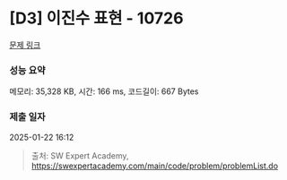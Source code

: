 # [D3] 이진수 표현 - 10726 

[문제 링크](https://swexpertacademy.com/main/code/problem/problemDetail.do?contestProbId=AXRSXf_a9qsDFAXS) 

### 성능 요약

메모리: 35,328 KB, 시간: 166 ms, 코드길이: 667 Bytes

### 제출 일자

2025-01-22 16:12



> 출처: SW Expert Academy, https://swexpertacademy.com/main/code/problem/problemList.do